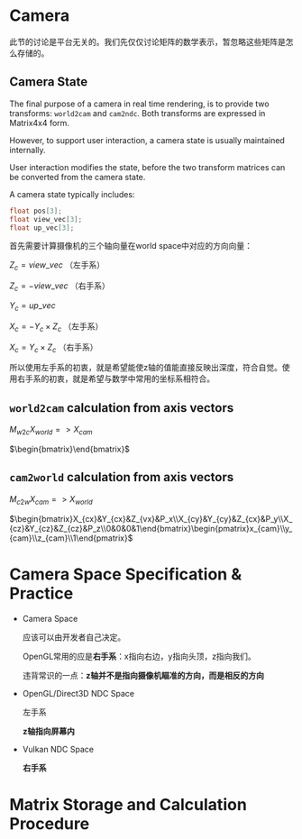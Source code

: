 

# Camera

此节的讨论是平台无关的。我们先仅仅讨论矩阵的数学表示，暂忽略这些矩阵是怎么存储的。

##  Camera State

The final purpose of a camera in real time rendering, is to provide two transforms: `world2cam` and `cam2ndc`. Both transforms are expressed in Matrix4x4 form.

However, to support user interaction, a camera state is usually maintained internally. 

User interaction modifies the state, before the two transform matrices can be converted from the camera state.

A camera state typically includes:

```c++
float pos[3];
float view_vec[3];
float up_vec[3];
```

首先需要计算摄像机的三个轴向量在world space中对应的方向向量：

$Z_c=view\_vec$ （左手系）

$Z_c=-view\_vec$ （右手系）

$Y_c=up\_vec$

$X_c=-Y_c \times Z_c$ （左手系）

$X_c=Y_c\times Z_c$ （右手系）

所以使用左手系的初衷，就是希望能使z轴的值能直接反映出深度，符合自觉。使用右手系的初衷，就是希望与数学中常用的坐标系相符合。

## `world2cam` calculation from axis vectors

$M_{w2c}X_{world}=>X_{cam}$

$\begin{bmatrix}\end{bmatrix}$

## `cam2world` calculation from axis vectors

$M_{c2w}X_{cam}=>X_{world}$

$\begin{bmatrix}X_{cx}&Y_{cx}&Z_{vx}&P_x\\X_{cy}&Y_{cy}&Z_{cx}&P_y\\X_{cz}&Y_{cz}&Z_{cz}&P_z\\0&0&0&1\end{bmatrix}\begin{pmatrix}x_{cam}\\y_{cam}\\z_{cam}\\1\end{pmatrix}$



# Camera Space Specification & Practice

- Camera Space

  应该可以由开发者自己决定。

  OpenGL常用的应是**右手系**：x指向右边，y指向头顶，z指向我们。

  违背常识的一点：**z轴并不是指向摄像机瞄准的方向，而是相反的方向**

- OpenGL/Direct3D NDC Space

  左手系

  **z轴指向屏幕内**

- Vulkan NDC Space

  **右手系**

# Matrix Storage and Calculation Procedure

